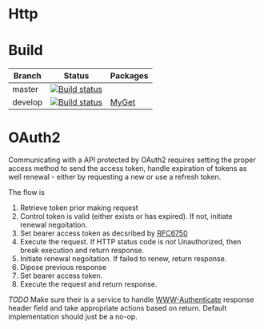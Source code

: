 # Http

# Build

| Branch | Status | Packages |
|--------|--------|-------|
| master | [![Build status](https://ci.appveyor.com/api/projects/status/0q8713ajosu68d2s/branch/master?svg=true)](https://ci.appveyor.com/project/curemedia/http/branch/master) |  |
| develop | [![Build status](https://ci.appveyor.com/api/projects/status/0q8713ajosu68d2s?svg=true)](https://ci.appveyor.com/project/curemedia/http) | [MyGet](https://www.myget.org/feed/Packages/curemedia-ci) |

# OAuth2
Communicating with a API protected by OAuth2 requires setting the proper access method to send the access token, handle expiration of tokens as well renewal - either by requesting a new or use a refresh token.

The flow is

1. Retrieve token prior making request
1. Control token is valid (either exists or has expired). If not, initiate renewal negoitation.
1. Set bearer access token as decsribed by [RFC6750](https://tools.ietf.org/html/rfc6750#section-2)
1. Execute the request. If HTTP status code is *not* Unauthorized, then break execution and return response.
1. Initiate renewal negoitation. If failed to renew, return response.
1. Dipose previous response
1. Set bearer access token.
1. Execute the request and return response.

_TODO_ Make sure their is a service to handle [WWW-Authenticate](https://tools.ietf.org/html/rfc6750#section-3) response header field and take appropriate actions based on return.
Default implementation should just be a no-op.

